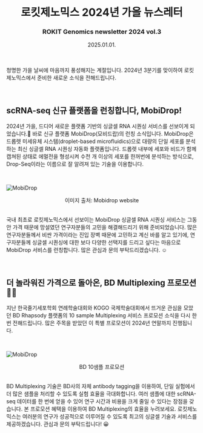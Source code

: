 # <center>로킷제노믹스 2024년 가을 뉴스레터</center>

### <center>ROKIT Genomics newsletter 2024 vol.3</center>

<center>2025.01.01.</center>

<br>
<br>

청명한 가을 날씨에 마음까지 풍성해지는 계절입니다.
2024년 3분기를 맞이하여 로킷제노믹스에서 준비한 새로운 소식을 전해드립니다.

<br>

## scRNA-seq 신규 플랫폼을 런칭합니다, MobiDrop!

2024년 가을, 드디어 새로운 플랫폼 기반의 싱글셀 RNA 시퀀싱 서비스를 선보이게 되었습니다.🎉 바로 신규 플랫폼 MobiDrop(모비드랍)의 런칭 소식입니다.
MobiDrop은 드롭렛 미세유체 시스템(droplet-based microfluidics)으로 대량의 단일 세포를 분석하는 최신 싱글셀 RNA 시퀀싱 자동화 플랫폼입니다. 드롭렛 내부에 세포와 비드가 함께 캡쳐된 상태로 에멀전을 형성시켜 수천 개 이상의 세포를 한꺼번에 분석하는 방식으로, Drop-Seq이라는 이름으로 잘 알려져 있는 기술을 이용합니다.

<br>

![MobiDrop](/genomics2024/images/[뉴스레터]24년3분기_모비드랍.jpg)

<center>이미지 출처: Mobidrop website</center>

<br>

국내 최초로 로킷제노믹스에서 선보이는 MobiDrop 싱글셀 RNA 시퀀싱 서비스는 그동안 가격 때문에 망설였던 연구자분들의 고민을 해결해드리기 위해 준비되었습니다. 많은 연구자분들께서 비싼 가격이라는 진입 장벽 때문에 고민하고 계신 바를 알고 있기에, 연구자분들께 싱글셀 시퀀싱에 대한 보다 다양한 선택지를 드리고 싶다는 마음으로 MobiDrop 서비스를 런칭합니다. 많은 관심과 문의 부탁드리겠습니다. ☺️

<br>

## 더 놀라워진 가격으로 돌아온, BD Multiplexing 프로모션 🛒🎸

지난 한국줄기세포학회 연례학술대회와 KOGO 국제학술대회에서 뜨거운 관심을 모았던 BD Rhapsody 플랫폼의 10 sample Multiplexing 서비스 프로모션 소식을 다시 한번 전해드립니다. 많은 주목을 받았던 이 특별 프로모션이 2024년 연말까지 진행됩니다.

<br>

![MobiDrop](/genomics2024/images/[뉴스레터]24년3분기_프로모션.jpg)

<center>BD 10샘플 프로모션</center>

<br>

BD Multiplexing 기술은 BD사의 자체 antibody tagging을 이용하여, 단일 실험에서 더 많은 샘플을 처리할 수 있도록 실험 효율을 극대화합니다. 여러 샘플에 대한 scRNA-seq 데이터를 한 번에 얻을 수 있어 연구 시간과 비용을 크게 줄일 수 있다는 장점을 갖습니다.
본 프로모션 혜택을 이용하여 BD Multiplexing의 효율을 누려보세요. 로킷제노믹스는 여러분의 연구가 성공적으로 이루어질 수 있도록 최고의 싱글셀 기술과 서비스를 제공하겠습니다. 관심과 문의 부탁드립니다! 😀
